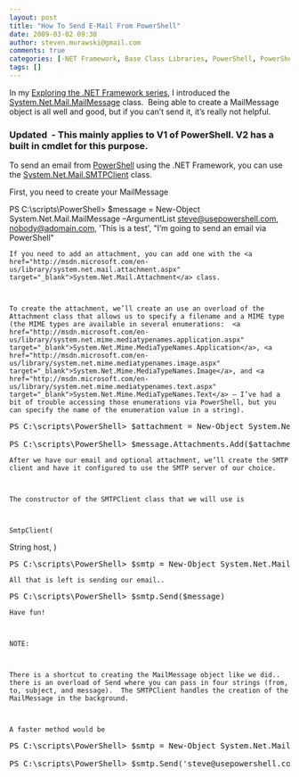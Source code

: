 ```yaml
---
layout: post
title: "How To Send E-Mail From PowerShell"
date: 2009-03-02 09:30
author: steven.murawski@gmail.com
comments: true
categories: [-NET Framework, Base Class Libraries, PowerShell, PowerShell Version 1]
tags: []
---
```



In my [Exploring the .NET Framework series](http://static.squarespace.com/static/50a13c5be4b039333cb95a3b/50acf4c0e4b0c945709cfb5c/50acf517e4b0c945709cff39/1353512215537/?format=original), I introduced the <a href="http://msdn.microsoft.com/en-us/library/system.net.mail.mailmessage.aspx#" target="_blank">System.Net.Mail.MailMessage</a> class.  Being able to create a MailMessage object is all well and good, but if you can’t send it, it’s really not helpful.


### Updated  - This mainly applies to V1 of PowerShell. V2 has a built in cmdlet for this purpose.




To send an email from <a href="http://www.microsoft.com/windowsserver2003/technologies/management/powershell/download.mspx" target="_blank">PowerShell</a> using the .NET Framework, you can use the <a href="http://msdn.microsoft.com/en-us/library/system.net.mail.smtpclient.aspx#" target="_blank">System.Net.Mail.SMTPClient</a> class.



First, you need to create your MailMessage



PS C:\scripts\PowerShell&gt; $message = New-Object System.Net.Mail.MailMessage –ArgumentList steve@usepowershell.com, nobody@adomain.com, 'This is a test', "I’m going to send an email via PowerShell"</pre>

    
    If you need to add an attachment, you can add one with the <a href="http://msdn.microsoft.com/en-us/library/system.net.mail.attachment.aspx" target="_blank">System.Net.Mail.Attachment</a> class.
    

    
    To create the attachment, we’ll create an use an overload of the Attachment class that allows us to specify a filename and a MIME type (the MIME types are available in several enumerations:  <a href="http://msdn.microsoft.com/en-us/library/system.net.mime.mediatypenames.application.aspx" target="_blank">System.Net.Mime.MediaTypeNames.Application</a>, <a href="http://msdn.microsoft.com/en-us/library/system.net.mime.mediatypenames.image.aspx" target="_blank">System.Net.Mime.MediaTypeNames.Image</a>, and <a href="http://msdn.microsoft.com/en-us/library/system.net.mime.mediatypenames.text.aspx" target="_blank">System.Net.Mime.MediaTypeNames.Text</a> – I’ve had a bit of trouble accessing those enumerations via PowerShell, but you can specify the name of the enumeration value in a string).
    
<pre>PS C:\scripts\PowerShell&gt; $attachment = New-Object System.Net.Mail.Attachment –ArgumentList 'c:\docs\test.xls’, ‘Application/Octet’

PS C:\scripts\PowerShell&gt; $message.Attachments.Add($attachment)</pre>

    
    After we have our email and optional attachment, we’ll create the SMTP client and have it configured to use the SMTP server of our choice.
    

    
    The constructor of the SMTPClient class that we will use is
    

    
    SmtpClient(
String host,
)
    
<pre>PS C:\scripts\PowerShell&gt; $smtp = New-Object System.Net.Mail.SMTPClient –ArgumentList 10.10.10.15</pre>

    
    All that is left is sending our email..
    
<pre>PS C:\scripts\PowerShell&gt; $smtp.Send($message)</pre>

    
    Have fun!
    

    
    NOTE:
    

    
    There is a shortcut to creating the MailMessage object like we did.. there is an overload of Send where you can pass in four strings (from, to, subject, and message).  The SMTPClient handles the creation of the MailMessage in the background.
    

    
    A faster method would be
    
<pre>PS C:\scripts\PowerShell&gt; $smtp = New-Object System.Net.Mail.SMTPClient –ArgumentList 10.10.10.15

PS C:\scripts\PowerShell&gt; $smtp.Send('steve@usepowershell.com', 'nobody@adomain.com', 'This is a test', "I'm going to send an email via PowerShell")

